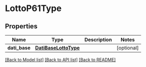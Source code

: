 # LottoP61Type

## Properties
Name | Type | Description | Notes
------------ | ------------- | ------------- | -------------
**dati_base** | [**DatiBaseLottoType**](DatiBaseLottoType.md) |  | [optional] 

[[Back to Model list]](../README.md#documentation-for-models) [[Back to API list]](../README.md#documentation-for-api-endpoints) [[Back to README]](../README.md)

